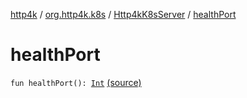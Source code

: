 [http4k](../../index.md) / [org.http4k.k8s](../index.md) / [Http4kK8sServer](index.md) / [healthPort](./health-port.md)

# healthPort

`fun healthPort(): `[`Int`](https://kotlinlang.org/api/latest/jvm/stdlib/kotlin/-int/index.html) [(source)](https://github.com/http4k/http4k/blob/master/http4k-k8s/src/main/kotlin/org/http4k/k8s/Http4kK8sServer.kt#L18)